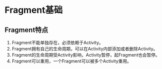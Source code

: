 # Fragment基础
## Fragment特点
1. Fragment不能单独存在，必须依赖于Activity。
2. Fragment拥有自己的生命周期，可以在Activity内部添加或者删除Activity。
3. Fragment的生命周期受Activity影响，Activity暂停，起Fragment也会暂停。
4. Fragment可以重用，一个Fragment可以被多个Activity重用。

